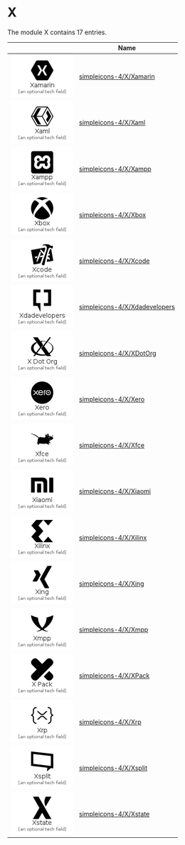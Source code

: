 # X

The module X contains 17 entries.



| |Name|
|:---:|---|
|![Xamarin](../simpleicons-4/X/Xamarin.element.png)|[simpleicons-4/X/Xamarin](../simpleicons-4/X/Xamarin.md)
|![Xaml](../simpleicons-4/X/Xaml.element.png)|[simpleicons-4/X/Xaml](../simpleicons-4/X/Xaml.md)
|![Xampp](../simpleicons-4/X/Xampp.element.png)|[simpleicons-4/X/Xampp](../simpleicons-4/X/Xampp.md)
|![Xbox](../simpleicons-4/X/Xbox.element.png)|[simpleicons-4/X/Xbox](../simpleicons-4/X/Xbox.md)
|![Xcode](../simpleicons-4/X/Xcode.element.png)|[simpleicons-4/X/Xcode](../simpleicons-4/X/Xcode.md)
|![Xdadevelopers](../simpleicons-4/X/Xdadevelopers.element.png)|[simpleicons-4/X/Xdadevelopers](../simpleicons-4/X/Xdadevelopers.md)
|![XDotOrg](../simpleicons-4/X/XDotOrg.element.png)|[simpleicons-4/X/XDotOrg](../simpleicons-4/X/XDotOrg.md)
|![Xero](../simpleicons-4/X/Xero.element.png)|[simpleicons-4/X/Xero](../simpleicons-4/X/Xero.md)
|![Xfce](../simpleicons-4/X/Xfce.element.png)|[simpleicons-4/X/Xfce](../simpleicons-4/X/Xfce.md)
|![Xiaomi](../simpleicons-4/X/Xiaomi.element.png)|[simpleicons-4/X/Xiaomi](../simpleicons-4/X/Xiaomi.md)
|![Xilinx](../simpleicons-4/X/Xilinx.element.png)|[simpleicons-4/X/Xilinx](../simpleicons-4/X/Xilinx.md)
|![Xing](../simpleicons-4/X/Xing.element.png)|[simpleicons-4/X/Xing](../simpleicons-4/X/Xing.md)
|![Xmpp](../simpleicons-4/X/Xmpp.element.png)|[simpleicons-4/X/Xmpp](../simpleicons-4/X/Xmpp.md)
|![XPack](../simpleicons-4/X/XPack.element.png)|[simpleicons-4/X/XPack](../simpleicons-4/X/XPack.md)
|![Xrp](../simpleicons-4/X/Xrp.element.png)|[simpleicons-4/X/Xrp](../simpleicons-4/X/Xrp.md)
|![Xsplit](../simpleicons-4/X/Xsplit.element.png)|[simpleicons-4/X/Xsplit](../simpleicons-4/X/Xsplit.md)
|![Xstate](../simpleicons-4/X/Xstate.element.png)|[simpleicons-4/X/Xstate](../simpleicons-4/X/Xstate.md)


